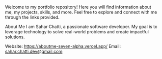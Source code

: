 
Welcome to my portfolio repository! Here you will find information about me, my projects, skills, and more. Feel free to explore and connect with me through the links provided.

About Me
I am Sahar Chatti, a passionate software developer. My goal is to leverage technology to solve real-world problems and create impactful solutions.

Website: https://aboutme-seven-alpha.vercel.app/
Email: sahar.chatti.dev@gmail.com




